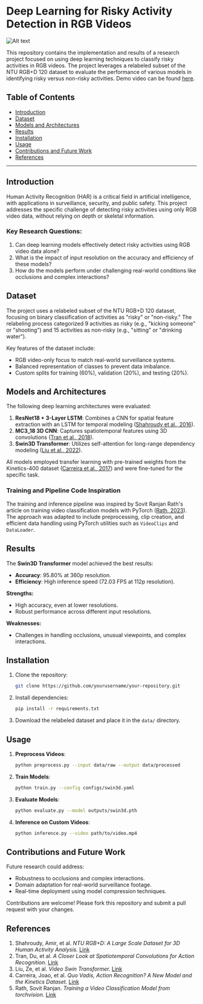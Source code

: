 # Deep Learning for Risky Activity Detection in RGB Videos

![Alt text](img.png)

This repository contains the implementation and results of a research project focused on using deep learning techniques to classify risky activities in RGB videos. The project leverages a relabeled subset of the NTU RGB+D 120 dataset to evaluate the performance of various models in identifying risky versus non-risky activities. Demo video can be found [here](https://youtu.be/rs6FhPj3d8g). 

## Table of Contents
- [Introduction](#introduction)
- [Dataset](#dataset)
- [Models and Architectures](#models-and-architectures)
- [Results](#results)
- [Installation](#installation)
- [Usage](#usage)
- [Contributions and Future Work](#contributions-and-future-work)
- [References](#references)

---

## Introduction
Human Activity Recognition (HAR) is a critical field in artificial intelligence, with applications in surveillance, security, and public safety. This project addresses the specific challenge of detecting risky activities using only RGB video data, without relying on depth or skeletal information.

### Key Research Questions:
1. Can deep learning models effectively detect risky activities using RGB video data alone?
2. What is the impact of input resolution on the accuracy and efficiency of these models?
3. How do the models perform under challenging real-world conditions like occlusions and complex interactions?

## Dataset
The project uses a relabeled subset of the NTU RGB+D 120 dataset, focusing on binary classification of activities as "risky" or "non-risky." The relabeling process categorized 9 activities as risky (e.g., "kicking someone" or "shooting") and 15 activities as non-risky (e.g., "sitting" or "drinking water"). 

Key features of the dataset include:
- RGB video-only focus to match real-world surveillance systems.
- Balanced representation of classes to prevent data imbalance.
- Custom splits for training (60%), validation (20%), and testing (20%).

## Models and Architectures
The following deep learning architectures were evaluated:
1. **ResNet18 + 3-Layer LSTM**: Combines a CNN for spatial feature extraction with an LSTM for temporal modeling ([Shahroudy et al., 2016](https://arxiv.org/abs/1604.02808)).
2. **MC3_18 3D CNN**: Captures spatiotemporal features using 3D convolutions ([Tran et al., 2018](https://openaccess.thecvf.com/content_cvpr_2018/html/Tran_A_Closer_Look_CVPR_2018_paper.html)).
3. **Swin3D Transformer**: Utilizes self-attention for long-range dependency modeling ([Liu et al., 2022](https://arxiv.org/abs/2106.13230)).

All models employed transfer learning with pre-trained weights from the Kinetics-400 dataset ([Carreira et al., 2017](https://arxiv.org/abs/1705.07750)) and were fine-tuned for the specific task.

### Training and Pipeline Code Inspiration
The training and inference pipeline was inspired by Sovit Ranjan Rath's article on training video classification models with PyTorch ([Rath, 2023](https://debuggercafe.com/training-a-video-classification-model/)). The approach was adapted to include preprocessing, clip creation, and efficient data handling using PyTorch utilities such as `VideoClips` and `DataLoader`.

## Results
The **Swin3D Transformer** model achieved the best results:
- **Accuracy**: 95.80% at 360p resolution.
- **Efficiency**: High inference speed (72.03 FPS at 112p resolution).

**Strengths:**
- High accuracy, even at lower resolutions.
- Robust performance across different input resolutions.

**Weaknesses:**
- Challenges in handling occlusions, unusual viewpoints, and complex interactions.

## Installation
1. Clone the repository:
   ```bash
   git clone https://github.com/yourusername/your-repository.git
   ```
2. Install dependencies:
   ```bash
   pip install -r requirements.txt
   ```
3. Download the relabeled dataset and place it in the `data/` directory.

## Usage
1. **Preprocess Videos**:
   ```bash
   python preprocess.py --input data/raw --output data/processed
   ```
2. **Train Models**:
   ```bash
   python train.py --config configs/swin3d.yaml
   ```
3. **Evaluate Models**:
   ```bash
   python evaluate.py --model outputs/swin3d.pth
   ```
4. **Inference on Custom Videos**:
   ```bash
   python inference.py --video path/to/video.mp4
   ```

## Contributions and Future Work
Future research could address:
- Robustness to occlusions and complex interactions.
- Domain adaptation for real-world surveillance footage.
- Real-time deployment using model compression techniques.

Contributions are welcome! Please fork this repository and submit a pull request with your changes.

## References
1. Shahroudy, Amir, et al. *NTU RGB+D: A Large Scale Dataset for 3D Human Activity Analysis.* [Link](https://arxiv.org/abs/1604.02808)
2. Tran, Du, et al. *A Closer Look at Spatiotemporal Convolutions for Action Recognition.* [Link](https://openaccess.thecvf.com/content_cvpr_2018/html/Tran_A_Closer_Look_CVPR_2018_paper.html)
3. Liu, Ze, et al. *Video Swin Transformer.* [Link](https://arxiv.org/abs/2106.13230)
4. Carreira, Joao, et al. *Quo Vadis, Action Recognition? A New Model and the Kinetics Dataset.* [Link](https://arxiv.org/abs/1705.07750)
5. Rath, Sovit Ranjan. *Training a Video Classification Model from torchvision.* [Link](https://debuggercafe.com/training-a-video-classification-model/)